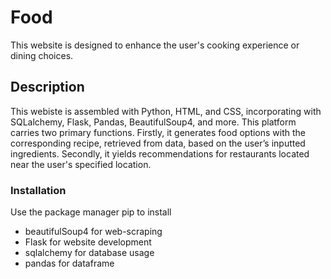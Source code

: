 # Food
This website is designed to enhance the user's cooking experience or dining choices. 
## Description
This webiste is assembled with Python, HTML, and CSS, incorporating with SQLalchemy, Flask, Pandas, BeautifulSoup4, and more. This platform carries two primary functions. Firstly, it generates food options with the corresponding recipe, retrieved from data, based on the user’s inputted ingredients. Secondly, it yields recommendations for restaurants located near the user's specified location.
### Installation
Use the package manager pip to install
  * beautifulSoup4 for web-scraping
  * Flask for website development
  * sqlalchemy for database usage
  * pandas for dataframe
